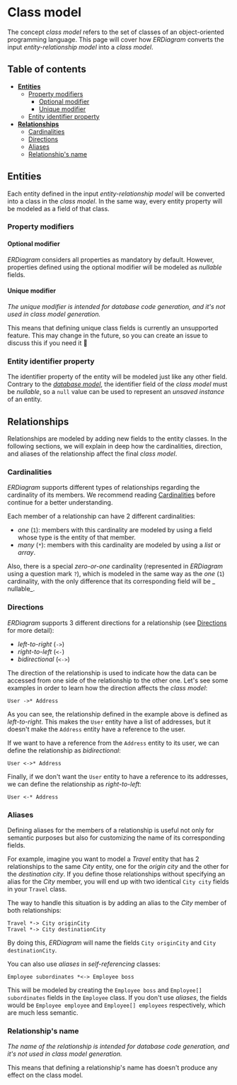 # Class model

The concept _class model_ refers to the set of classes of an object-oriented programming language. This page will cover
how _ERDiagram_ converts the input _entity-relationship model_ into a _class model_.

## Table of contents

* **[Entities](#entities)**
    + [Property modifiers](#property-modifiers)
        + [Optional modifier](#optional-modifier)
        + [Unique modifier](#unique-modifier)
    + [Entity identifier property](#entity-identifier-property)
* **[Relationships](#relationships)**
    + [Cardinalities](#cardinalities)
    + [Directions](#directions)
    + [Aliases](#aliases)
    + [Relationship's name](#relationships-name)

## Entities

Each entity defined in the input _entity-relationship model_ will be converted into a class in the _class model_. In the
same way, every entity property will be modeled as a field of that class.

### Property modifiers

#### Optional modifier

_ERDiagram_ considers all properties as mandatory by default. However, properties defined using the optional modifier
will be modeled as _nullable_ fields.

#### Unique modifier

_The unique modifier is intended for database code generation, and it's not used in class model generation._

This means that defining unique class fields is currently an unsupported feature. This may change in the future, so you
can create an issue to discuss this if you need it :slightly_smiling_face:

### Entity identifier property

The identifier property of the entity will be modeled just like any other field. Contrary to the
_[database model](Database_model.md#entity-identifier-property)_, the identifier field of the _class model_ must be
_nullable_, so a `null` value can be used to represent an _unsaved instance_ of an entity.

## Relationships

Relationships are modeled by adding new fields to the entity classes. In the following sections, we will explain in deep
how the cardinalities, direction, and aliases of the relationship affect the final _class model_.

### Cardinalities

_ERDiagram_ supports different types of relationships regarding the cardinality of its members. We recommend reading
[Cardinalities](ERDiagram_language.md#cardinalities) before continue for a better understanding.

Each member of a relationship can have 2 different cardinalities:

* _one_ (`1`): members with this cardinality are modeled by using a field whose type is the entity of that member.
* _many_ (`*`): members with this cardinality are modeled by using a _list_ or _array_.

Also, there is a special _zero-or-one_ cardinality (represented in _ERDiagram_ using a question mark `?`), which is
modeled in the same way as the _one_ (`1`) cardinality, with the only difference that its corresponding field will be _
nullable_.

### Directions

_ERDiagram_ supports 3 different directions for a relationship (see
[Directions](ERDiagram_language.md#directions) for more detail):

* _left-to-right_ (`->`)
* _right-to-left_ (`<-`)
* _bidirectional_ (`<->`)

The direction of the relationship is used to indicate how the data can be accessed from one side of the relationship to
the other one. Let's see some examples in order to learn how the direction affects the _class model_:

```erdiagram
User ->* Address
```

As you can see, the relationship defined in the example above is defined as _left-to-right_. This makes the `User`
entity have a list of addresses, but it doesn't make the `Address` entity have a reference to the user.

If we want to have a reference from the `Address` entity to its user, we can define the relationship as _bidirectional_:

```erdiagram
User <->* Address
```

Finally, if we don't want the `User` entity to have a reference to its addresses, we can define the relationship as
_right-to-left_:

```erdiagram
User <-* Address
```

### Aliases

Defining aliases for the members of a relationship is useful not only for semantic purposes but also for customizing the
name of its corresponding fields.

For example, imagine you want to model a _Travel_ entity that has 2 relationships to the same _City_ entity, one for
the _origin city_ and the other for the _destination city_. If you define those relationships without specifying an
alias for the _City_ member, you will end up with two identical `City city` fields in your `Travel` class.

The way to handle this situation is by adding an alias to the _City_ member of both relationships:

```erdiagram
Travel *-> City originCity
Travel *-> City destinationCity
```

By doing this, _ERDiagram_ will name the fields `City originCity` and `City destinationCity`.

You can also use _aliases_ in _self-referencing_ classes:

```erdiagram
Employee subordinates *<-> Employee boss
```

This will be modeled by creating the `Employee boss` and `Employee[] subordinates` fields in the `Employee` class. If
you don't use _aliases_, the fields would be `Employee employee` and `Employee[] employees` respectively, which are much
less semantic.

### Relationship's name

_The name of the relationship is intended for database code generation, and it's not used in class model generation._

This means that defining a relationship's name has doesn't produce any effect on the class model.
